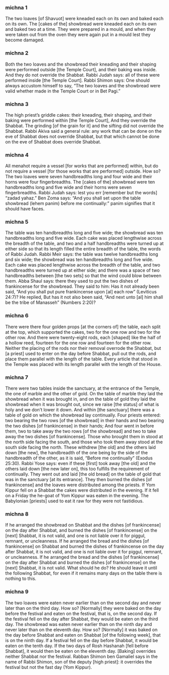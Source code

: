 
### michna 1
The two loaves [of Shavuot] were kneaded each on its own and baked each on its own. The [cakes of the] showbread were kneaded each on its own and baked two at a time. They were prepared in a mould, and when they were taken out from the oven they were again put in a mould lest they become damaged.

### michna 2
Both the two loaves and the showbread their kneading and their shaping were performed outside [the Temple Court], and their baking was inside. And they do not override the Shabbat. Rabbi Judah says: all of these were performed inside [the Temple Court]. Rabbi Shimon says: One should always accustom himself to say, “The two loaves and the showbread were valid whether made in the Temple Court or in Bet Pagi.”

### michna 3
The high priest’s griddle cakes: their kneading, their shaping, and their baking were performed within [the Temple Court], And they override the Shabbat. The grinding [of the grain for it] and the sifting did not override the Shabbat. Rabbi Akiva said a general rule: any work that can be done on the eve of Shabbat does not override Shabbat, but that which cannot be done on the eve of Shabbat does override Shabbat.

### michna 4
All menahot require a vessel [for works that are performed] within, but do not require a vessel [for those works that are performed] outside. How so? The two loaves were seven handbreadths long and four wide and their horns were four fingerbreadths. The [cakes of the] showbread were ten handbreadths long and five wide and their horns were seven fingerbreadths. Rabbi Judah says: lest you err [remember but the words] “zadad yahaz.” Ben Zoma says: “And you shall set upon the table showbread (lehem panim) before me continually:” panim signifies that it should have faces.

### michna 5
The table was ten handbreadths long and five wide; the showbread was ten handbreadths long and five wide. Each cake was placed lengthwise across the breadth of the table, and two and a half handbreadths were turned up at either side so that its length filled the entire breadth of the table, the words of Rabbi Judah. Rabbi Meir says: the table was twelve handbreadths long and six wide; the showbread was ten handbreadths long and five wide. Each cake was placed lengthwise across the breadth of the table, and two handbreadths were turned up at either side; and there was a space of two handbreadths between [the two sets] so that the wind could blow between them. Abba Shaul says: there they used to put the two dishes of frankincense for the showbread. They said to him: Has it not already been said, “And you shall put pure frankincense upon [al] each row” (Leviticus 24:7)? He replied, But has it not also been said, “And next unto [al] him shall be the tribe of Manasseh” (Numbers 2:20)?

### michna 6
There were there four golden props [at the corners of] the table, each split at the top, which supported the cakes, two for the one row and two for the other row. And there were twenty-eight rods, each [shaped] like the half of a hollow reed, fourteen for the one row and fourteen for the other row. Neither the placing of the rods nor their removal overrode the Shabbat, but [a priest] used to enter on the day before Shabbat, pull out the rods, and place them parallel with the length of the table. Every article that stood in the Temple was placed with its length parallel with the length of the House.

### michna 7
There were two tables inside the sanctuary, at the entrance of the Temple, the one of marble and the other of gold. On the table of marble they laid the showbread when it was brought in, and on the table of gold they laid the showbread when it was brought out, since we raise [the status] of what is holy and we don’t lower it down. And within [the sanctuary] there was a table of gold on which the showbread lay continually. Four priests entered: two bearing the two rows [of the showbread] in their hands and two bearing the two dishes [of frankincense] in their hands; And four went in before them, two to take away the two rows [of the showbread] and two to take away the two dishes [of frankincense]. Those who brought them in stood at the north side facing the south, and those who took them away stood at the south side facing the north. These withdrew [the old] and the others laid down [the new], the handbreadth of the one being by the side of the handbreadth of the other, as it is said, “Before me continually” (Exodus 25:30). Rabbi Yose says: even if these [first] took away [the old] and the others laid down [the new later on], this too fulfills the requirement of continually. They went out and laid [the old bread] on the table of gold that was in the sanctuary [at its entrance]. They then burned the dishes [of frankincense] and the loaves were distributed among the priests. If Yom Kippur fell on a Shabbat the cakes were distributed in the evening. If it fell on a Friday the he-goat of Yom Kippur was eaten in the evening. The Babylonian [priests] used to eat it raw for they were not fastidious.

### michna 8
If he arranged the showbread on Shabbat and the dishes [of frankincense] on the day after Shabbat, and burned the dishes [of frankincense] on the [next] Shabbat, it is not valid, and one is not liable over it for piggul, remnant, or uncleanness. If he arranged the bread and the dishes [of frankincense] on Shabbat and burned the dishes of frankincense on the day after Shabbat, it is not valid, and one is not liable over it for piggul, remnant, or uncleanness. If he arranged the bread and the dishes [of frankincense] on the day after Shabbat and burned the dishes [of frankincense] on the [next] Shabbat, it is not valid. What should he do? He should leave it until the following Shabbat, for even if it remains many days on the table there is nothing to this.

### michna 9
The two loaves were eaten never earlier than on the second day and never later than on the third day. How so? [Normally] they were baked on the day before the festival and eaten on the festival, that is, on the second day. If the festival fell on the day after Shabbat, they would be eaten on the third day. The showbread was eaten never earlier than on the ninth day and never later than on the eleventh day. How so? [Normally] it was baked on the day before Shabbat and eaten on Shabbat [of the following week], that is on the ninth day. If a festival fell on the day before Shabbat, it would be eaten on the tenth day. If the two days of Rosh Hashanah [fell before Shabbat], it would then be eaten on the eleventh day. [Baking] overrides neither Shabbat nor the festival. Rabban Shimon ben Gamaliel says in the name of Rabbi Shimon, son of the deputy [high priest]: it overrides the festival but not the fast day (Yom Kippur).
